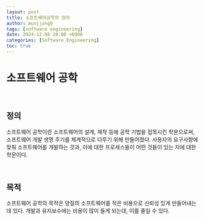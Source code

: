 ```yaml
---
layout: post
title: 소프트웨어공학의 정의
author: munjjang9
tags: [software engineering]
date: 2024-12-08 20:00 +0900
categories: [Software Engineering]
toc: true
---
```


# 소프트웨어 공학

<br>

## 정의

소프트웨어 공학이란 소프트웨어의 설계, 제작 등에 공학 기법을 접목시킨 학문으로써, 소프트웨어 개발 생명 주기를 체계적으로 다루기 위해 만들어졌다. 사용자의 요구사항에 맞춰 소프트웨어를 개발하는 것과, 이에 대한 프로세스들이 어떤 것들이 있는 지에 대한 학문이다.

<br>

## 목적

소프트웨어 공학의 목적은 양질의 소프트웨어를 적은 비용으로 신뢰성 있게 만들어내는 데 있다. 개발과 유지보수에는 비용이 많이 들게 되는데, 이를 줄일 수 있다.